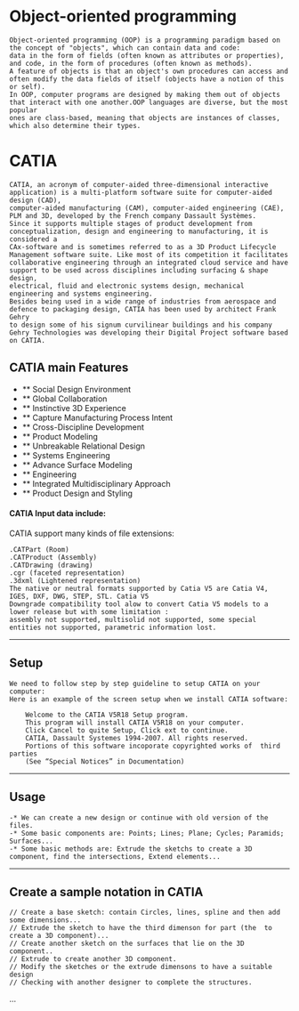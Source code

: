  
  Object-oriented programming
 ==================================
 
	Object-oriented programming (OOP) is a programming paradigm based on the concept of "objects", which can contain data and code: 
	data in the form of fields (often known as attributes or properties), and code, in the form of procedures (often known as methods).
	A feature of objects is that an object's own procedures can access and often modify the data fields of itself (objects have a notion of this or self). 
	In OOP, computer programs are designed by making them out of objects that interact with one another.OOP languages are diverse, but the most popular 
	ones are class-based, meaning that objects are instances of classes, which also determine their types. 
 
 CATIA
============
	CATIA, an acronym of computer-aided three-dimensional interactive application) is a multi-platform software suite for computer-aided design (CAD), 
	computer-aided manufacturing (CAM), computer-aided engineering (CAE), PLM and 3D, developed by the French company Dassault Systèmes.
	Since it supports multiple stages of product development from conceptualization, design and engineering to manufacturing, it is considered a 
	CAx-software and is sometimes referred to as a 3D Product Lifecycle Management software suite. Like most of its competition it facilitates 
	collaborative engineering through an integrated cloud service and have support to be used across disciplines including surfacing & shape design,
	electrical, fluid and electronic systems design, mechanical engineering and systems engineering.
	Besides being used in a wide range of industries from aerospace and defence to packaging design, CATIA has been used by architect Frank Gehry 
	to design some of his signum curvilinear buildings and his company Gehry Technologies was developing their Digital Project software based on CATIA.




## CATIA main Features

- ** Social Design Environment
- ** Global Collaboration
- ** Instinctive 3D Experience
- ** Capture Manufacturing Process Intent
- ** Cross-Discipline Development
- ** Product Modeling
- ** Unbreakable Relational Design
- ** Systems Engineering
- ** Advance Surface Modeling
- ** Engineering
- ** Integrated Multidisciplinary Approach
- ** Product Design and Styling


#### CATIA Input data include:

CATIA support many kinds of file extensions:

	.CATPart (Room)
	.CATProduct (Assembly)
	.CATDrawing (drawing)
	.cgr (faceted representation)
	.3dxml (Lightened representation)
	The native or neutral formats supported by Catia V5 are Catia V4, IGES, DXF, DWG, STEP, STL. Catia V5 
	Downgrade compatibility tool alow to convert Catia V5 models to a lower release but with some limitation : 
	assembly not supported, multisolid not supported, some special entities not supported, parametric information lost.

---

## Setup

	We need to follow step by step guideline to setup CATIA on your computer:
	Here is an example of the screen setup when we install CATIA software:

		Welcome to the CATIA V5R18 Setup program.
		This program will install CATIA V5R18 on your computer.
		Click Cancel to quite Setup, Click ext to continue.
		CATIA, Dassault Systemes 1994-2007. All rights reserved.
		Portions of this software incoporate copyrighted works of  third parties
		(See “Special Notices” in Documentation)


---

## Usage

	-* We can create a new design or continue with old version of the files.
	-* Some basic components are: Points; Lines; Plane; Cycles; Paramids; Surfaces...
	-* Some basic methods are: Extrude the sketchs to create a 3D component, find the intersections, Extend elements...

---


## Create a sample notation in CATIA

	// Create a base sketch: contain Circles, lines, spline and then add some dimensions...
	// Extrude the sketch to have the third dimenson for part (the  to create a 3D component)...
	// Create another sketch on the surfaces that lie on the 3D component..
	// Extrude to create another 3D component.
	// Modify the sketches or the extrude dimensons to have a suitable design
	// Checking with another designer to complete the structures.
...


